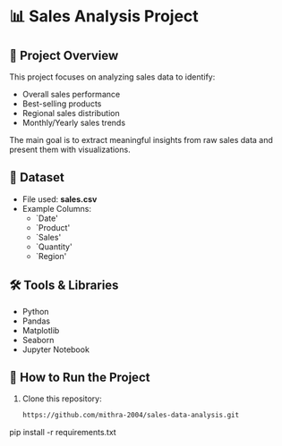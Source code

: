 # 📊 Sales Analysis Project

## 📌 Project Overview
This project focuses on analyzing sales data to identify:
- Overall sales performance
- Best-selling products
- Regional sales distribution
- Monthly/Yearly sales trends  

The main goal is to extract meaningful insights from raw sales data and present them with visualizations.

## 📂 Dataset
- File used: **sales.csv**
- Example Columns:
  - `Date'
  - `Product'
  - `Sales'
  - `Quantity'
  - `Region'

## 🛠️ Tools & Libraries
- Python  
- Pandas  
- Matplotlib  
- Seaborn  
- Jupyter Notebook  
## 🚀 How to Run the Project
1. Clone this repository:
   ```bash
   https://github.com/mithra-2004/sales-data-analysis.git
pip install -r requirements.txt
